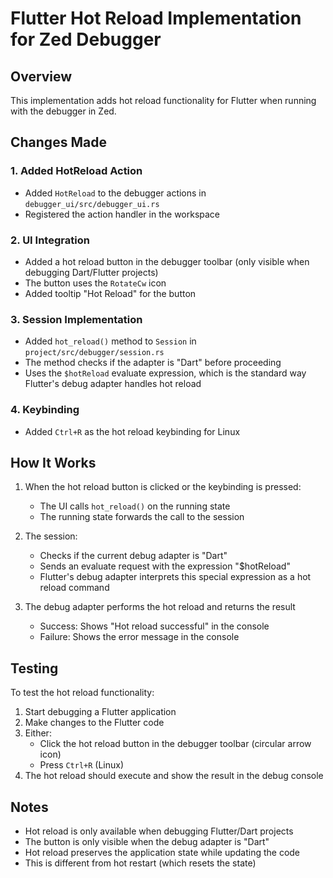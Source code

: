 # Flutter Hot Reload Implementation for Zed Debugger

## Overview
This implementation adds hot reload functionality for Flutter when running with the debugger in Zed.

## Changes Made

### 1. Added HotReload Action
- Added `HotReload` to the debugger actions in `debugger_ui/src/debugger_ui.rs`
- Registered the action handler in the workspace

### 2. UI Integration
- Added a hot reload button in the debugger toolbar (only visible when debugging Dart/Flutter projects)
- The button uses the `RotateCw` icon
- Added tooltip "Hot Reload" for the button

### 3. Session Implementation
- Added `hot_reload()` method to `Session` in `project/src/debugger/session.rs`
- The method checks if the adapter is "Dart" before proceeding
- Uses the `$hotReload` evaluate expression, which is the standard way Flutter's debug adapter handles hot reload

### 4. Keybinding
- Added `Ctrl+R` as the hot reload keybinding for Linux

## How It Works

1. When the hot reload button is clicked or the keybinding is pressed:
   - The UI calls `hot_reload()` on the running state
   - The running state forwards the call to the session
   
2. The session:
   - Checks if the current debug adapter is "Dart"
   - Sends an evaluate request with the expression "$hotReload"
   - Flutter's debug adapter interprets this special expression as a hot reload command
   
3. The debug adapter performs the hot reload and returns the result
   - Success: Shows "Hot reload successful" in the console
   - Failure: Shows the error message in the console

## Testing

To test the hot reload functionality:

1. Start debugging a Flutter application
2. Make changes to the Flutter code
3. Either:
   - Click the hot reload button in the debugger toolbar (circular arrow icon)
   - Press `Ctrl+R` (Linux)
4. The hot reload should execute and show the result in the debug console

## Notes

- Hot reload is only available when debugging Flutter/Dart projects
- The button is only visible when the debug adapter is "Dart"
- Hot reload preserves the application state while updating the code
- This is different from hot restart (which resets the state)